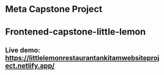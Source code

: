 # Meta Capstone Project
# Frontened-capstone-little-lemon

## Live demo: https://littlelemonrestaurantankitamwebsiteproject.netlify.app/
